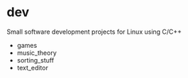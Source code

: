 # dev

Small software development projects for Linux using C/C++ 

* games
* music_theory
* sorting_stuff
* text_editor